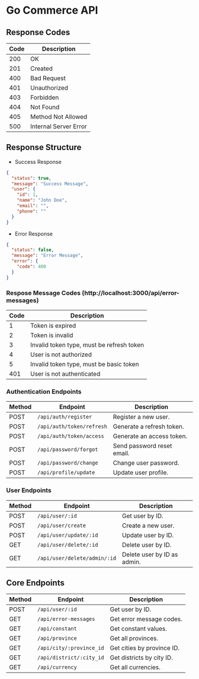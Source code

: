 # Go Commerce API

## Response Codes

| Code | Description           |
|------|-----------------------|
| 200  | OK                    |
| 201  | Created               |
| 400  | Bad Request           |
| 401  | Unauthorized          |
| 403  | Forbidden             |
| 404  | Not Found             |
| 405  | Method Not Allowed    |
| 500  | Internal Server Error |

## Response Structure

- Success Response

```json
{
  "status": true,
  "message": "Success Message",
  "user": {
    "id": 1,
    "name": "John Doe",
    "email": "",
    "phone": ""
  }
}
```

- Error Response

```json
{
  "status": false,
  "message": "Error Message",
  "error": {
    "code": 400
  }
}
```

### Respose Message Codes (http://localhost:3000/api/error-messages)

| Code | Description                               |
|------|-------------------------------------------|
| 1    | Token is expired                          |
| 2    | Token is invalid                          |
| 3    | Invalid token type, must be refresh token |
| 4    | User is not authorized                    |
| 5    | Invalid token type, must be basic token   |
| 401  | User is not authenticated                 |

### Authentication Endpoints

| Method | Endpoint                  | Description                |
|--------|---------------------------|----------------------------|
| POST   | `/api/auth/register`      | Register a new user.       |
| POST   | `/api/auth/token/refresh` | Generate a refresh token.  |
| POST   | `/api/auth/token/access`  | Generate an access token.  |
| POST   | `/api/password/forgot`    | Send password reset email. |
| POST   | `/api/password/change`    | Change user password.      |
| POST   | `/api/profile/update`     | Update user profile.       |

### User Endpoints

| Method | Endpoint                     | Description                 |
|--------|------------------------------|-----------------------------|
| POST   | `/api/user/:id`              | Get user by ID.             |
| POST   | `/api/user/create`           | Create a new user.          |
| POST   | `/api/user/update/:id`       | Update user by ID.          |
| GET    | `/api/user/delete/:id`       | Delete user by ID.          |
| GET    | `/api/user/delete/admin/:id` | Delete user by ID as admin. |

## Core Endpoints

| Method | Endpoint                 | Description                |
|--------|--------------------------|----------------------------|
| POST   | `/api/user/:id`          | Get user by ID.            |
| GET    | `/api/error-messages`    | Get error message codes.   |
| GET    | `/api/constant`          | Get constant values.       |
| GET    | `/api/province`          | Get all provinces.         |
| GET    | `/api/city/:province_id` | Get cities by province ID. |
| GET    | `/api/district/:city_id` | Get districts by city ID.  |
| GET    | `/api/currency`          | Get all currencies.        |



